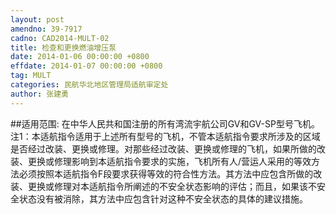 ```yaml
---
layout: post
amendno: 39-7917
cadno: CAD2014-MULT-02
title: 检查和更换燃油增压泵
date: 2014-01-06 00:00:00 +0800
effdate: 2014-01-07 00:00:00 +0800
tag: MULT
categories: 民航华北地区管理局适航审定处
author: 张建勇
---
```


##适用范围:
在中华人民共和国注册的所有湾流宇航公司GV和GV-SP型号飞机。
注1：本适航指令适用于上述所有型号的飞机，不管本适航指令要求所涉及的区域是否经过改装、更换或修理。对那些经过改装、更换或修理的飞机，如果所做的改装、更换或修理影响到本适航指令要求的实施，飞机所有人/营运人采用的等效方法必须按照本适航指令F段要求获得等效的符合性方法。其方法中应包含所做的改装、更换或修理对本适航指令所阐述的不安全状态影响的评估；而且，如果该不安全状态没有被消除，其方法中应包含针对这种不安全状态的具体的建议措施。

